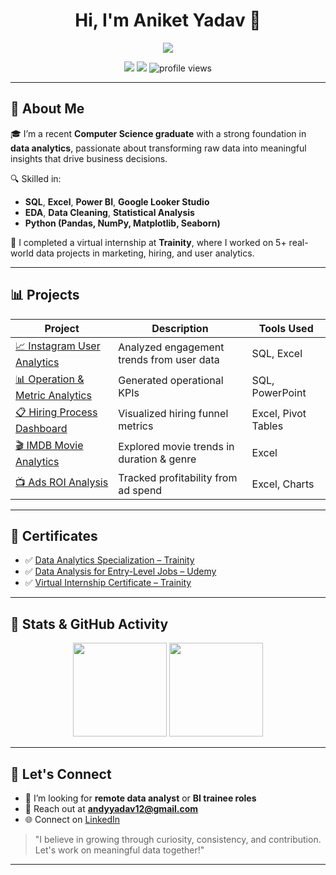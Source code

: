 <h1 align="center">Hi, I'm Aniket Yadav 👋</h1>
<p align="center">
  <img src="https://readme-typing-svg.herokuapp.com?lines=Data+Analyst+%7C+SQL+%7C+Power+BI+%7C+Excel;Always+learning+%F0%9F%92%AD;Let's+turn+data+into+decisions!&center=true&width=500&height=40" />
</p>

<p align="center">
  <a href="mailto:andyyadav12@gmail.com"><img src="https://img.shields.io/badge/Gmail-D14836?style=flat&logo=gmail&logoColor=white"/></a>
  <a href="https://www.linkedin.com/in/aniket-yadav-/"><img src="https://img.shields.io/badge/LinkedIn-blue?style=flat&logo=linkedin&logoColor=white"/></a>
  <img src="https://komarev.com/ghpvc/?username=aniket-yadav&style=flat&color=blue" alt="profile views"/>
</p>

---

## 💼 About Me

🎓 I’m a recent **Computer Science graduate** with a strong foundation in **data analytics**, passionate about transforming raw data into meaningful insights that drive business decisions.

🔍 Skilled in:
- **SQL**, **Excel**, **Power BI**, **Google Looker Studio**
- **EDA**, **Data Cleaning**, **Statistical Analysis**
- **Python (Pandas, NumPy, Matplotlib, Seaborn)**

🧠 I completed a virtual internship at **Trainity**, where I worked on 5+ real-world data projects in marketing, hiring, and user analytics.

---

## 📊 Projects

| Project | Description | Tools Used |
|--------|-------------|------------|
| [📈 Instagram User Analytics](https://docs.google.com/presentation/d/1AWaDyLzmpnATcp0JwRFXljpHR_w-42k_) | Analyzed engagement trends from user data | SQL, Excel |
| [📊 Operation & Metric Analytics](https://docs.google.com/presentation/d/125Md5U1q_3kQtRHzhhn1DusccPc9mLkw) | Generated operational KPIs | SQL, PowerPoint |
| [📋 Hiring Process Dashboard](https://docs.google.com/presentation/d/1O0KVLrNFqhY4pjQpddHvD5SvfjDGu92k) | Visualized hiring funnel metrics | Excel, Pivot Tables |
| [🎬 IMDB Movie Analytics](https://docs.google.com/presentation/d/1Y-cSE2R4G9Y-wrigD_rwK3Qh3AZMMuHM) | Explored movie trends in duration & genre | Excel |
| [📺 Ads ROI Analysis](https://docs.google.com/presentation/d/1g8_-VbOJQ2eOhkLUHJ1OeqpxuS23pinE) | Tracked profitability from ad spend | Excel, Charts |

---

## 📜 Certificates

- ✅ [Data Analytics Specialization – Trainity](#)
- ✅ [Data Analysis for Entry-Level Jobs – Udemy](#)
- ✅ [Virtual Internship Certificate – Trainity](#)

---

## 📌 Stats & GitHub Activity

<p align="center">
  <img src="https://github-readme-stats.vercel.app/api?username=aniket-yadav&show_icons=true&theme=radical" height="150"/>
  <img src="https://github-readme-stats.vercel.app/api/top-langs/?username=aniket-yadav&layout=compact&theme=radical" height="150"/>
</p>

---

## 🚀 Let's Connect

- 💼 I’m looking for **remote data analyst** or **BI trainee roles**
- 📧 Reach out at **andyyadav12@gmail.com**
- 🌐 Connect on [LinkedIn](https://www.linkedin.com/in/aniket-yadav-/)

> "I believe in growing through curiosity, consistency, and contribution. Let's work on meaningful data together!"

---

